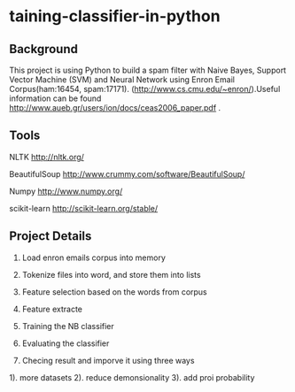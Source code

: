taining-classifier-in-python
============================

## Background

This project is using Python to build a spam filter with Naive Bayes, Support Vector Machine (SVM) and Neural Network using Enron Email Corpus(ham:16454, spam:17171). (http://www.cs.cmu.edu/~enron/).Useful information can be found http://www.aueb.gr/users/ion/docs/ceas2006_paper.pdf .
## Tools

NLTK  http://nltk.org/

BeautifulSoup  http://www.crummy.com/software/BeautifulSoup/

Numpy  http://www.numpy.org/

scikit-learn http://scikit-learn.org/stable/


## Project Details

1. Load enron emails corpus into memory

2. Tokenize files into word, and store them into lists

3. Feature selection based on the words from corpus

3. Feature extracte 

4. Training the NB classifier

5. Evaluating the classifier 

6. Checing result and imporve it using three ways

  1). more datasets
  2). reduce demonsionality
  3). add proi probability



